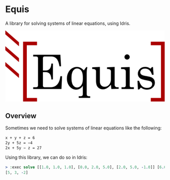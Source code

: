# Equis
A library for solving systems of linear equations, using Idris.

![Logo](assets/logo.svg)

## Overview
Sometimes we need to solve systems of linear equations like the following:

```
x + y + z = 6
2y + 5z = −4
2x + 5y − z = 27
```

Using this library, we can do so in Idris:

```idris
> :exec solve [[1.0, 1.0, 1.0], [0.0, 2.0, 5.0], [2.0, 5.0, -1.0]] [6.0, -4.0, 27.0]
[5, 3, -2]
```
